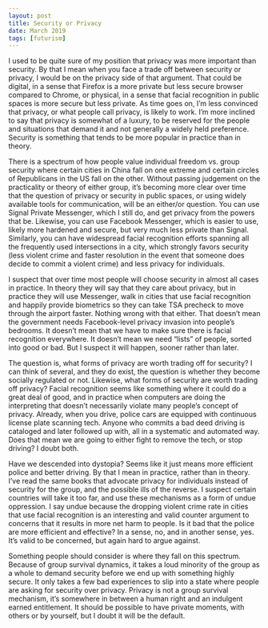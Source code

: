 ```yaml
---
layout: post
title: Security or Privacy
date: March 2019
tags: [futurism]
---
```

I used to be quite sure of my position that privacy was more important than security. By that I mean when you face a trade off between security or privacy, I would be on the privacy side of that argument. That could be digital, in a sense that Firefox is a more private but less secure browser compared to Chrome, or physical, in a sense that facial recognition in public spaces is more secure but less private. As time goes on, I’m less convinced that privacy, or what people call privacy, is likely to work. I’m more inclined to say that privacy is somewhat of a luxury, to be reserved for the people and situations that demand it and not generally a widely held preference. Security is something that tends to be more popular in practice than in theory.

There is a spectrum of how people value individual freedom vs. group security where certain cities in China fall on one extreme and certain circles of Republicans in the US fall on the other. Without passing judgement on the practicality or theory of either group, it’s becoming more clear over time that the question of privacy or security in public spaces, or using widely available tools for communication, will be an either/or question. You can use Signal Private Messenger, which I still do, and get privacy from the powers that be. Likewise, you can use Facebook Messenger, which is easier to use, likely more hardened and secure, but very much less private than Signal. Similarly, you can have widespread facial recognition efforts spanning all the frequently used intersections in a city, which strongly favors security (less violent crime and faster resolution in the event that someone does decide to commit a violent crime) and less privacy for individuals.

I suspect that over time most people will choose security in almost all cases in practice. In theory they will say that they care about privacy, but in practice they will use Messenger, walk in cities that use facial recognition and happily provide biometrics so they can take TSA precheck to move through the airport faster. Nothing wrong with that either. That doesn’t mean the government needs Facebook-level privacy invasion into people’s bedrooms. It doesn’t mean that we have to make sure there is facial recognition everywhere. It doesn’t mean we need “lists” of people, sorted into good or bad. But I suspect it will happen, sooner rather than later.

The question is, what forms of privacy are worth trading off for security? I can think of several, and they do exist, the question is whether they become socially regulated or not. Likewise, what forms of security are worth trading off privacy? Facial recognition seems like something where it could do a great deal of good, and in practice when computers are doing the interpreting that doesn’t necessarily violate many people’s concept of privacy. Already, when you drive, police cars are equipped with continuous license plate scanning tech. Anyone who commits a bad deed driving is cataloged and later followed up with, all in a systematic and automated way. Does that mean we are going to either fight to remove the tech, or stop driving? I doubt both.

Have we descended into dystopia? Seems like it just means more efficient police and better driving. By that I mean in practice, rather than in theory. I’ve read the same books that advocate privacy for individuals instead of security for the group, and the possible ills of the reverse. I suspect certain countries will take it too far, and use these mechanisms as a form of undue oppression. I say undue because the dropping violent crime rate in cities that use facial recognition is an interesting and valid counter argument to concerns that it results in more net harm to people. Is it bad that the police are more efficient and effective? In a sense, no, and in another sense, yes. It’s valid to be concerned, but again hard to argue against.

Something people should consider is where they fall on this spectrum. Because of group survival dynamics, it takes a loud minority of the group as a whole to demand security before we end up with something highly secure. It only takes a few bad experiences to slip into a state where people are asking for security over privacy. Privacy is not a group survival mechanism, it’s somewhere in between a human right and an indulgent earned entitlement. It should be possible to have private moments, with others or by yourself, but I doubt it will be the default.
